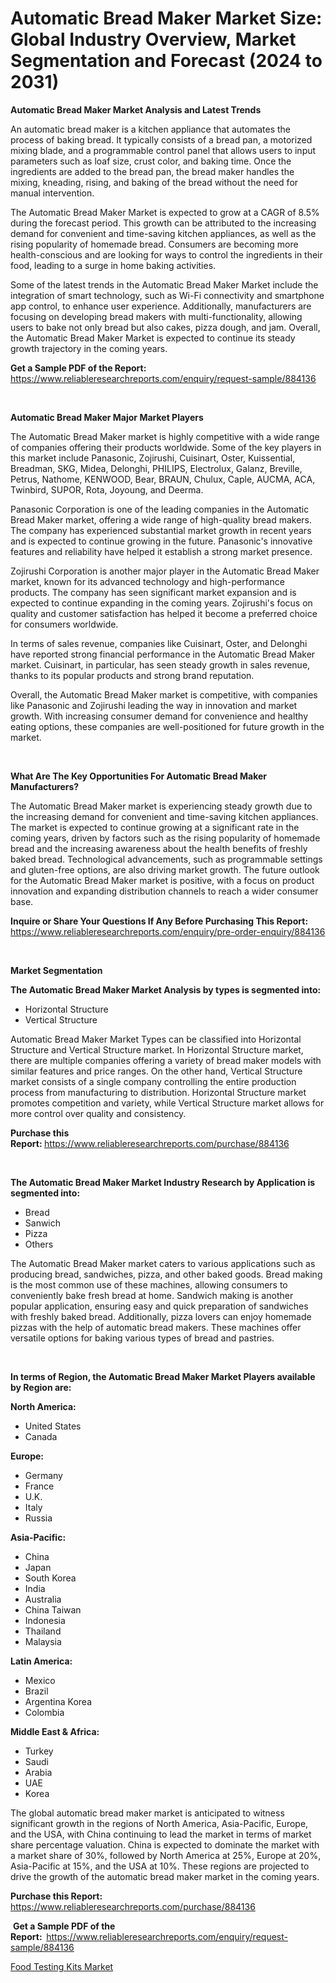 <p><h1>Automatic Bread Maker Market Size: Global Industry Overview, Market Segmentation and Forecast (2024 to 2031)</h1></p><p><strong>Automatic Bread Maker Market Analysis and Latest Trends</strong></p>
<p><p>An automatic bread maker is a kitchen appliance that automates the process of baking bread. It typically consists of a bread pan, a motorized mixing blade, and a programmable control panel that allows users to input parameters such as loaf size, crust color, and baking time. Once the ingredients are added to the bread pan, the bread maker handles the mixing, kneading, rising, and baking of the bread without the need for manual intervention.</p><p>The Automatic Bread Maker Market is expected to grow at a CAGR of 8.5% during the forecast period. This growth can be attributed to the increasing demand for convenient and time-saving kitchen appliances, as well as the rising popularity of homemade bread. Consumers are becoming more health-conscious and are looking for ways to control the ingredients in their food, leading to a surge in home baking activities.</p><p>Some of the latest trends in the Automatic Bread Maker Market include the integration of smart technology, such as Wi-Fi connectivity and smartphone app control, to enhance user experience. Additionally, manufacturers are focusing on developing bread makers with multi-functionality, allowing users to bake not only bread but also cakes, pizza dough, and jam. Overall, the Automatic Bread Maker Market is expected to continue its steady growth trajectory in the coming years.</p></p>
<p><strong>Get a Sample PDF of the Report:&nbsp;</strong> <a href="https://www.reliableresearchreports.com/enquiry/request-sample/884136">https://www.reliableresearchreports.com/enquiry/request-sample/884136</a></p>
<p>&nbsp;</p>
<p><strong>Automatic Bread Maker Major Market Players</strong></p>
<p><p>The Automatic Bread Maker market is highly competitive with a wide range of companies offering their products worldwide. Some of the key players in this market include Panasonic, Zojirushi, Cuisinart, Oster, Kuissential, Breadman, SKG, Midea, Delonghi, PHILIPS, Electrolux, Galanz, Breville, Petrus, Nathome, KENWOOD, Bear, BRAUN, Chulux, Caple, AUCMA, ACA, Twinbird, SUPOR, Rota, Joyoung, and Deerma.</p><p>Panasonic Corporation is one of the leading companies in the Automatic Bread Maker market, offering a wide range of high-quality bread makers. The company has experienced substantial market growth in recent years and is expected to continue growing in the future. Panasonic's innovative features and reliability have helped it establish a strong market presence.</p><p>Zojirushi Corporation is another major player in the Automatic Bread Maker market, known for its advanced technology and high-performance products. The company has seen significant market expansion and is expected to continue expanding in the coming years. Zojirushi's focus on quality and customer satisfaction has helped it become a preferred choice for consumers worldwide.</p><p>In terms of sales revenue, companies like Cuisinart, Oster, and Delonghi have reported strong financial performance in the Automatic Bread Maker market. Cuisinart, in particular, has seen steady growth in sales revenue, thanks to its popular products and strong brand reputation.</p><p>Overall, the Automatic Bread Maker market is competitive, with companies like Panasonic and Zojirushi leading the way in innovation and market growth. With increasing consumer demand for convenience and healthy eating options, these companies are well-positioned for future growth in the market.</p></p>
<p>&nbsp;</p>
<p><strong>What Are The Key Opportunities For Automatic Bread Maker Manufacturers?</strong></p>
<p><p>The Automatic Bread Maker market is experiencing steady growth due to the increasing demand for convenient and time-saving kitchen appliances. The market is expected to continue growing at a significant rate in the coming years, driven by factors such as the rising popularity of homemade bread and the increasing awareness about the health benefits of freshly baked bread. Technological advancements, such as programmable settings and gluten-free options, are also driving market growth. The future outlook for the Automatic Bread Maker market is positive, with a focus on product innovation and expanding distribution channels to reach a wider consumer base.</p></p>
<p><strong>Inquire or Share Your Questions If Any Before Purchasing This Report:</strong> <a href="https://www.reliableresearchreports.com/enquiry/pre-order-enquiry/884136">https://www.reliableresearchreports.com/enquiry/pre-order-enquiry/884136</a></p>
<p>&nbsp;</p>
<p><strong>Market Segmentation</strong></p>
<p><strong>The Automatic Bread Maker Market Analysis by types is segmented into:</strong></p>
<p><ul><li>Horizontal Structure</li><li>Vertical Structure</li></ul></p>
<p><p>Automatic Bread Maker Market Types can be classified into Horizontal Structure and Vertical Structure market. In Horizontal Structure market, there are multiple companies offering a variety of bread maker models with similar features and price ranges. On the other hand, Vertical Structure market consists of a single company controlling the entire production process from manufacturing to distribution. Horizontal Structure market promotes competition and variety, while Vertical Structure market allows for more control over quality and consistency.</p></p>
<p><strong>Purchase this Report:&nbsp;</strong><a href="https://www.reliableresearchreports.com/purchase/884136">https://www.reliableresearchreports.com/purchase/884136</a></p>
<p>&nbsp;</p>
<p><strong>The Automatic Bread Maker Market Industry Research by Application is segmented into:</strong></p>
<p><ul><li>Bread</li><li>Sanwich</li><li>Pizza</li><li>Others</li></ul></p>
<p><p>The Automatic Bread Maker market caters to various applications such as producing bread, sandwiches, pizza, and other baked goods. Bread making is the most common use of these machines, allowing consumers to conveniently bake fresh bread at home. Sandwich making is another popular application, ensuring easy and quick preparation of sandwiches with freshly baked bread. Additionally, pizza lovers can enjoy homemade pizzas with the help of automatic bread makers. These machines offer versatile options for baking various types of bread and pastries.</p></p>
<p>&nbsp;</p>
<p><strong>In terms of Region, the Automatic Bread Maker Market Players available by Region are:</strong></p>
<p>
    <p> <strong> North America: </strong>
        <ul>
            <li>United States</li>
            <li>Canada</li>
        </ul>
        </p> 
    <p> <strong> Europe: </strong>
        <ul>
            <li>Germany</li>
            <li>France</li>
            <li>U.K.</li>
            <li>Italy</li>
            <li>Russia</li>
        </ul>
        </p> 
    <p> <strong> Asia-Pacific: </strong>
        <ul>
            <li>China</li>
            <li>Japan</li>
            <li>South Korea</li>
            <li>India</li>
            <li>Australia</li>
            <li>China Taiwan</li>
            <li>Indonesia</li>
            <li>Thailand</li>
            <li>Malaysia</li>
        </ul>
        </p> 
    <p> <strong> Latin America: </strong>
        <ul>
            <li>Mexico</li>
            <li>Brazil</li>
            <li>Argentina Korea</li>
            <li>Colombia</li>
        </ul>
        </p> 
    <p> <strong> Middle East & Africa: </strong>
        <ul>
            <li>Turkey</li>
            <li>Saudi</li>
            <li>Arabia</li>
            <li>UAE</li>
            <li>Korea</li>
        </ul>
    </p>
    </p>
<p><p>The global automatic bread maker market is anticipated to witness significant growth in the regions of North America, Asia-Pacific, Europe, and the USA, with China continuing to lead the market in terms of market share percentage valuation. China is expected to dominate the market with a market share of 30%, followed by North America at 25%, Europe at 20%, Asia-Pacific at 15%, and the USA at 10%. These regions are projected to drive the growth of the automatic bread maker market in the coming years.</p></p>
<p><strong>Purchase this Report: </strong><a href="https://www.reliableresearchreports.com/purchase/884136">https://www.reliableresearchreports.com/purchase/884136</a></p>
<p>&nbsp;<strong>Get a Sample PDF of the Report:&nbsp;&nbsp;</strong><a href="https://www.reliableresearchreports.com/enquiry/request-sample/884136">https://www.reliableresearchreports.com/enquiry/request-sample/884136</a></p>
<p><strong></strong></p>
<p><p><a href="https://nifty-kite-d51.notion.site/Food-Testing-Kits-Market-A-Comprehensive-Report-of-its-Market-Share-Growth-Trends-2024-2031-821617cf5aa041eebaa01d920172ce84">Food Testing Kits Market</a></p></p>